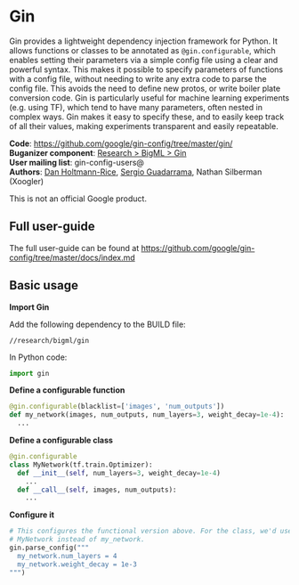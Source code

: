 # Gin

Gin provides a lightweight dependency injection framework for Python. It allows
functions or classes to be annotated as `@gin.configurable`, which enables
setting their parameters via a simple config file using a clear and powerful
syntax. This makes it possible to specify parameters of functions with a config
file, without needing to write any extra code to parse the config file. This
avoids the need to define new protos, or write boiler plate conversion code.
Gin is particularly useful for machine learning experiments (e.g. using TF),
which tend to have many parameters, often nested in complex ways. Gin makes it
easy to specify these, and to easily keep track of all their values, making
experiments transparent and easily repeatable.

**Code**: https://github.com/google/gin-config/tree/master/gin/ \
**Buganizer component**: [Research > BigML >
Gin](b/issues?q=componentid:193973%20status:open) \
**User mailing list**: gin-config-users@ \
**Authors**: [Dan Holtmann-Rice](teams@dhr), [Sergio
Guadarrama](teams@sguada), Nathan Silberman (Xoogler)


This is not an official Google product.

## Full user-guide

The full user-guide can be found at
https://github.com/google/gin-config/tree/master/docs/index.md

## Basic usage

__Import Gin__

Add the following dependency to the BUILD file:

```
//research/bigml/gin
```

In Python code:

```python
import gin
```

__Define a configurable function__

```python
@gin.configurable(blacklist=['images', 'num_outputs'])
def my_network(images, num_outputs, num_layers=3, weight_decay=1e-4):
  ...
```

__Define a configurable class__

```python
@gin.configurable
class MyNetwork(tf.train.Optimizer):
  def __init__(self, num_layers=3, weight_decay=1e-4)
    ...
  def __call__(self, images, num_outputs):
    ...
```

__Configure it__

```python
# This configures the functional version above. For the class, we'd use
# MyNetwork instead of my_network.
gin.parse_config("""
  my_network.num_layers = 4
  my_network.weight_decay = 1e-3
""")
```

